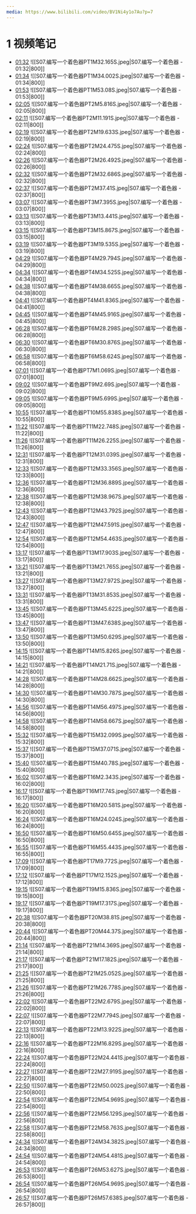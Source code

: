 ```yaml
---
media: https://www.bilibili.com/video/BV1Ni4y1o7Au?p=7
---
```

# 1 视频笔记
- [01:32](https://www.bilibili.com/video/BV1Ni4y1o7Au?p=7&t=92.165023#t=01:32.17) ![[S07.编写一个着色器PT1M32.165S.jpeg|S07.编写一个着色器 - 01:32|800]] 
- [01:34](https://www.bilibili.com/video/BV1Ni4y1o7Au?p=7&t=94.001508#t=01:34.00) ![[S07.编写一个着色器PT1M34.002S.jpeg|S07.编写一个着色器 - 01:34|800]] 
- [01:53](https://www.bilibili.com/video/BV1Ni4y1o7Au?p=7&t=113.080131#t=01:53.08) ![[S07.编写一个着色器PT1M53.08S.jpeg|S07.编写一个着色器 - 01:53|800]] 
- [02:05](https://www.bilibili.com/video/BV1Ni4y1o7Au?p=7&t=125.816324#t=02:05.82) ![[S07.编写一个着色器PT2M5.816S.jpeg|S07.编写一个着色器 - 02:05|800]] 
- [02:11](https://www.bilibili.com/video/BV1Ni4y1o7Au?p=7&t=131.191311#t=02:11.19) ![[S07.编写一个着色器PT2M11.191S.jpeg|S07.编写一个着色器 - 02:11|800]] 
- [02:19](https://www.bilibili.com/video/BV1Ni4y1o7Au?p=7&t=139.632541#t=02:19.63) ![[S07.编写一个着色器PT2M19.633S.jpeg|S07.编写一个着色器 - 02:19|800]] 
- [02:24](https://www.bilibili.com/video/BV1Ni4y1o7Au?p=7&t=144.474628#t=02:24.47) ![[S07.编写一个着色器PT2M24.475S.jpeg|S07.编写一个着色器 - 02:24|800]] 
- [02:26](https://www.bilibili.com/video/BV1Ni4y1o7Au?p=7&t=146.492329#t=02:26.49) ![[S07.编写一个着色器PT2M26.492S.jpeg|S07.编写一个着色器 - 02:26|800]] 
- [02:32](https://www.bilibili.com/video/BV1Ni4y1o7Au?p=7&t=152.686448#t=02:32.69) ![[S07.编写一个着色器PT2M32.686S.jpeg|S07.编写一个着色器 - 02:32|800]] 
- [02:37](https://www.bilibili.com/video/BV1Ni4y1o7Au?p=7&t=157.409844#t=02:37.41) ![[S07.编写一个着色器PT2M37.41S.jpeg|S07.编写一个着色器 - 02:37|800]] 
- [03:07](https://www.bilibili.com/video/BV1Ni4y1o7Au?p=7&t=187.395446#t=03:07.40) ![[S07.编写一个着色器PT3M7.395S.jpeg|S07.编写一个着色器 - 03:07|800]] 
- [03:13](https://www.bilibili.com/video/BV1Ni4y1o7Au?p=7&t=193.440644#t=03:13.44) ![[S07.编写一个着色器PT3M13.441S.jpeg|S07.编写一个着色器 - 03:13|800]] 
- [03:15](https://www.bilibili.com/video/BV1Ni4y1o7Au?p=7&t=195.866855#t=03:15.87) ![[S07.编写一个着色器PT3M15.867S.jpeg|S07.编写一个着色器 - 03:15|800]] 
- [03:19](https://www.bilibili.com/video/BV1Ni4y1o7Au?p=7&t=199.535348#t=03:19.54) ![[S07.编写一个着色器PT3M19.535S.jpeg|S07.编写一个着色器 - 03:19|800]] 
- [04:29](https://www.bilibili.com/video/BV1Ni4y1o7Au?p=7&t=269.794463#t=04:29.79) ![[S07.编写一个着色器PT4M29.794S.jpeg|S07.编写一个着色器 - 04:29|800]] 
- [04:34](https://www.bilibili.com/video/BV1Ni4y1o7Au?p=7&t=274.525113#t=04:34.53) ![[S07.编写一个着色器PT4M34.525S.jpeg|S07.编写一个着色器 - 04:34|800]] 
- [04:38](https://www.bilibili.com/video/BV1Ni4y1o7Au?p=7&t=278.664912#t=04:38.66) ![[S07.编写一个着色器PT4M38.665S.jpeg|S07.编写一个着色器 - 04:38|800]] 
- [04:41](https://www.bilibili.com/video/BV1Ni4y1o7Au?p=7&t=281.836174#t=04:41.84) ![[S07.编写一个着色器PT4M41.836S.jpeg|S07.编写一个着色器 - 04:41|800]] 
- [04:45](https://www.bilibili.com/video/BV1Ni4y1o7Au?p=7&t=285.916103#t=04:45.92) ![[S07.编写一个着色器PT4M45.916S.jpeg|S07.编写一个着色器 - 04:45|800]] 
- [06:28](https://www.bilibili.com/video/BV1Ni4y1o7Au?p=7&t=388.297846#t=06:28.30) ![[S07.编写一个着色器PT6M28.298S.jpeg|S07.编写一个着色器 - 06:28|800]] 
- [06:30](https://www.bilibili.com/video/BV1Ni4y1o7Au?p=7&t=390.875699#t=06:30.88) ![[S07.编写一个着色器PT6M30.876S.jpeg|S07.编写一个着色器 - 06:30|800]] 
- [06:58](https://www.bilibili.com/video/BV1Ni4y1o7Au?p=7&t=418.623626#t=06:58.62) ![[S07.编写一个着色器PT6M58.624S.jpeg|S07.编写一个着色器 - 06:58|800]] 
- [07:01](https://www.bilibili.com/video/BV1Ni4y1o7Au?p=7&t=421.069055#t=07:01.07) ![[S07.编写一个着色器PT7M1.069S.jpeg|S07.编写一个着色器 - 07:01|800]] 
- [09:02](https://www.bilibili.com/video/BV1Ni4y1o7Au?p=7&t=542.689532#t=09:02.69) ![[S07.编写一个着色器PT9M2.69S.jpeg|S07.编写一个着色器 - 09:02|800]] 
- [09:05](https://www.bilibili.com/video/BV1Ni4y1o7Au?p=7&t=545.699053#t=09:05.70) ![[S07.编写一个着色器PT9M5.699S.jpeg|S07.编写一个着色器 - 09:05|800]] 
- [10:55](https://www.bilibili.com/video/BV1Ni4y1o7Au?p=7&t=655.837548#t=10:55.84) ![[S07.编写一个着色器PT10M55.838S.jpeg|S07.编写一个着色器 - 10:55|800]] 
- [11:22](https://www.bilibili.com/video/BV1Ni4y1o7Au?p=7&t=682.747954#t=11:22.75) ![[S07.编写一个着色器PT11M22.748S.jpeg|S07.编写一个着色器 - 11:22|800]] 
- [11:26](https://www.bilibili.com/video/BV1Ni4y1o7Au?p=7&t=686.224905#t=11:26.22) ![[S07.编写一个着色器PT11M26.225S.jpeg|S07.编写一个着色器 - 11:26|800]] 
- [12:31](https://www.bilibili.com/video/BV1Ni4y1o7Au?p=7&t=751.038604#t=12:31.04) ![[S07.编写一个着色器PT12M31.039S.jpeg|S07.编写一个着色器 - 12:31|800]] 
- [12:33](https://www.bilibili.com/video/BV1Ni4y1o7Au?p=7&t=753.355887#t=12:33.36) ![[S07.编写一个着色器PT12M33.356S.jpeg|S07.编写一个着色器 - 12:33|800]] 
- [12:36](https://www.bilibili.com/video/BV1Ni4y1o7Au?p=7&t=756.888892#t=12:36.89) ![[S07.编写一个着色器PT12M36.889S.jpeg|S07.编写一个着色器 - 12:36|800]] 
- [12:38](https://www.bilibili.com/video/BV1Ni4y1o7Au?p=7&t=758.966536#t=12:38.97) ![[S07.编写一个着色器PT12M38.967S.jpeg|S07.编写一个着色器 - 12:38|800]] 
- [12:43](https://www.bilibili.com/video/BV1Ni4y1o7Au?p=7&t=763.791627#t=12:43.79) ![[S07.编写一个着色器PT12M43.792S.jpeg|S07.编写一个着色器 - 12:43|800]] 
- [12:47](https://www.bilibili.com/video/BV1Ni4y1o7Au?p=7&t=767.591325#t=12:47.59) ![[S07.编写一个着色器PT12M47.591S.jpeg|S07.编写一个着色器 - 12:47|800]] 
- [12:54](https://www.bilibili.com/video/BV1Ni4y1o7Au?p=7&t=774.462948#t=12:54.46) ![[S07.编写一个着色器PT12M54.463S.jpeg|S07.编写一个着色器 - 12:54|800]] 
- [13:17](https://www.bilibili.com/video/BV1Ni4y1o7Au?p=7&t=797.902769#t=13:17.90) ![[S07.编写一个着色器PT13M17.903S.jpeg|S07.编写一个着色器 - 13:17|800]] 
- [13:21](https://www.bilibili.com/video/BV1Ni4y1o7Au?p=7&t=801.764819#t=13:21.76) ![[S07.编写一个着色器PT13M21.765S.jpeg|S07.编写一个着色器 - 13:21|800]] 
- [13:27](https://www.bilibili.com/video/BV1Ni4y1o7Au?p=7&t=807.972289#t=13:27.97) ![[S07.编写一个着色器PT13M27.972S.jpeg|S07.编写一个着色器 - 13:27|800]] 
- [13:31](https://www.bilibili.com/video/BV1Ni4y1o7Au?p=7&t=811.852718#t=13:31.85) ![[S07.编写一个着色器PT13M31.853S.jpeg|S07.编写一个着色器 - 13:31|800]] 
- [13:45](https://www.bilibili.com/video/BV1Ni4y1o7Au?p=7&t=825.622112#t=13:45.62) ![[S07.编写一个着色器PT13M45.622S.jpeg|S07.编写一个着色器 - 13:45|800]] 
- [13:47](https://www.bilibili.com/video/BV1Ni4y1o7Au?p=7&t=827.638078#t=13:47.64) ![[S07.编写一个着色器PT13M47.638S.jpeg|S07.编写一个着色器 - 13:47|800]] 
- [13:50](https://www.bilibili.com/video/BV1Ni4y1o7Au?p=7&t=830.62898#t=13:50.63) ![[S07.编写一个着色器PT13M50.629S.jpeg|S07.编写一个着色器 - 13:50|800]] 
- [14:15](https://www.bilibili.com/video/BV1Ni4y1o7Au?p=7&t=855.825997#t=14:15.83) ![[S07.编写一个着色器PT14M15.826S.jpeg|S07.编写一个着色器 - 14:15|800]] 
- [14:21](https://www.bilibili.com/video/BV1Ni4y1o7Au?p=7&t=861.709872#t=14:21.71) ![[S07.编写一个着色器PT14M21.71S.jpeg|S07.编写一个着色器 - 14:21|800]] 
- [14:28](https://www.bilibili.com/video/BV1Ni4y1o7Au?p=7&t=868.661532#t=14:28.66) ![[S07.编写一个着色器PT14M28.662S.jpeg|S07.编写一个着色器 - 14:28|800]] 
- [14:30](https://www.bilibili.com/video/BV1Ni4y1o7Au?p=7&t=870.787#t=14:30.79) ![[S07.编写一个着色器PT14M30.787S.jpeg|S07.编写一个着色器 - 14:30|800]] 
- [14:56](https://www.bilibili.com/video/BV1Ni4y1o7Au?p=7&t=896.497283#t=14:56.50) ![[S07.编写一个着色器PT14M56.497S.jpeg|S07.编写一个着色器 - 14:56|800]] 
- [14:58](https://www.bilibili.com/video/BV1Ni4y1o7Au?p=7&t=898.667143#t=14:58.67) ![[S07.编写一个着色器PT14M58.667S.jpeg|S07.编写一个着色器 - 14:58|800]] 
- [15:32](https://www.bilibili.com/video/BV1Ni4y1o7Au?p=7&t=932.098636#t=15:32.10) ![[S07.编写一个着色器PT15M32.099S.jpeg|S07.编写一个着色器 - 15:32|800]] 
- [15:37](https://www.bilibili.com/video/BV1Ni4y1o7Au?p=7&t=937.07076#t=15:37.07) ![[S07.编写一个着色器PT15M37.071S.jpeg|S07.编写一个着色器 - 15:37|800]] 
- [15:40](https://www.bilibili.com/video/BV1Ni4y1o7Au?p=7&t=940.780012#t=15:40.78) ![[S07.编写一个着色器PT15M40.78S.jpeg|S07.编写一个着色器 - 15:40|800]] 
- [16:02](https://www.bilibili.com/video/BV1Ni4y1o7Au?p=7&t=962.343184#t=16:02.34) ![[S07.编写一个着色器PT16M2.343S.jpeg|S07.编写一个着色器 - 16:02|800]] 
- [16:17](https://www.bilibili.com/video/BV1Ni4y1o7Au?p=7&t=977.740127#t=16:17.74) ![[S07.编写一个着色器PT16M17.74S.jpeg|S07.编写一个着色器 - 16:17|800]] 
- [16:20](https://www.bilibili.com/video/BV1Ni4y1o7Au?p=7&t=980.580805#t=16:20.58) ![[S07.编写一个着色器PT16M20.581S.jpeg|S07.编写一个着色器 - 16:20|800]] 
- [16:24](https://www.bilibili.com/video/BV1Ni4y1o7Au?p=7&t=984.023937#t=16:24.02) ![[S07.编写一个着色器PT16M24.024S.jpeg|S07.编写一个着色器 - 16:24|800]] 
- [16:50](https://www.bilibili.com/video/BV1Ni4y1o7Au?p=7&t=1010.645131#t=16:50.65) ![[S07.编写一个着色器PT16M50.645S.jpeg|S07.编写一个着色器 - 16:50|800]] 
- [16:55](https://www.bilibili.com/video/BV1Ni4y1o7Au?p=7&t=1015.442542#t=16:55.44) ![[S07.编写一个着色器PT16M55.443S.jpeg|S07.编写一个着色器 - 16:55|800]] 
- [17:09](https://www.bilibili.com/video/BV1Ni4y1o7Au?p=7&t=1029.772496#t=17:09.77) ![[S07.编写一个着色器PT17M9.772S.jpeg|S07.编写一个着色器 - 17:09|800]] 
- [17:12](https://www.bilibili.com/video/BV1Ni4y1o7Au?p=7&t=1032.151551#t=17:12.15) ![[S07.编写一个着色器PT17M12.152S.jpeg|S07.编写一个着色器 - 17:12|800]] 
- [19:15](https://www.bilibili.com/video/BV1Ni4y1o7Au?p=7&t=1155.835686#t=19:15.84) ![[S07.编写一个着色器PT19M15.836S.jpeg|S07.编写一个着色器 - 19:15|800]] 
- [19:17](https://www.bilibili.com/video/BV1Ni4y1o7Au?p=7&t=1157.317399#t=19:17.32) ![[S07.编写一个着色器PT19M17.317S.jpeg|S07.编写一个着色器 - 19:17|800]] 
- [20:38](https://www.bilibili.com/video/BV1Ni4y1o7Au?p=7&t=1238.809914#t=20:38.81) ![[S07.编写一个着色器PT20M38.81S.jpeg|S07.编写一个着色器 - 20:38|800]] 
- [20:44](https://www.bilibili.com/video/BV1Ni4y1o7Au?p=7&t=1244.369691#t=20:44.37) ![[S07.编写一个着色器PT20M44.37S.jpeg|S07.编写一个着色器 - 20:44|800]] 
- [21:14](https://www.bilibili.com/video/BV1Ni4y1o7Au?p=7&t=1274.36881#t=21:14.37) ![[S07.编写一个着色器PT21M14.369S.jpeg|S07.编写一个着色器 - 21:14|800]] 
- [21:17](https://www.bilibili.com/video/BV1Ni4y1o7Au?p=7&t=1277.182198#t=21:17.18) ![[S07.编写一个着色器PT21M17.182S.jpeg|S07.编写一个着色器 - 21:17|800]] 
- [21:25](https://www.bilibili.com/video/BV1Ni4y1o7Au?p=7&t=1285.051698#t=21:25.05) ![[S07.编写一个着色器PT21M25.052S.jpeg|S07.编写一个着色器 - 21:25|800]] 
- [21:26](https://www.bilibili.com/video/BV1Ni4y1o7Au?p=7&t=1286.778062#t=21:26.78) ![[S07.编写一个着色器PT21M26.778S.jpeg|S07.编写一个着色器 - 21:26|800]] 
- [22:02](https://www.bilibili.com/video/BV1Ni4y1o7Au?p=7&t=1322.679082#t=22:02.68) ![[S07.编写一个着色器PT22M2.679S.jpeg|S07.编写一个着色器 - 22:02|800]] 
- [22:07](https://www.bilibili.com/video/BV1Ni4y1o7Au?p=7&t=1327.794286#t=22:07.79) ![[S07.编写一个着色器PT22M7.794S.jpeg|S07.编写一个着色器 - 22:07|800]] 
- [22:13](https://www.bilibili.com/video/BV1Ni4y1o7Au?p=7&t=1333.921685#t=22:13.92) ![[S07.编写一个着色器PT22M13.922S.jpeg|S07.编写一个着色器 - 22:13|800]] 
- [22:16](https://www.bilibili.com/video/BV1Ni4y1o7Au?p=7&t=1336.828794#t=22:16.83) ![[S07.编写一个着色器PT22M16.829S.jpeg|S07.编写一个着色器 - 22:16|800]] 
- [22:24](https://www.bilibili.com/video/BV1Ni4y1o7Au?p=7&t=1344.441019#t=22:24.44) ![[S07.编写一个着色器PT22M24.441S.jpeg|S07.编写一个着色器 - 22:24|800]] 
- [22:27](https://www.bilibili.com/video/BV1Ni4y1o7Au?p=7&t=1347.919192#t=22:27.92) ![[S07.编写一个着色器PT22M27.919S.jpeg|S07.编写一个着色器 - 22:27|800]] 
- [22:50](https://www.bilibili.com/video/BV1Ni4y1o7Au?p=7&t=1370.002465#t=22:50.00) ![[S07.编写一个着色器PT22M50.002S.jpeg|S07.编写一个着色器 - 22:50|800]] 
- [22:54](https://www.bilibili.com/video/BV1Ni4y1o7Au?p=7&t=1374.969185#t=22:54.97) ![[S07.编写一个着色器PT22M54.969S.jpeg|S07.编写一个着色器 - 22:54|800]] 
- [22:56](https://www.bilibili.com/video/BV1Ni4y1o7Au?p=7&t=1376.128602#t=22:56.13) ![[S07.编写一个着色器PT22M56.129S.jpeg|S07.编写一个着色器 - 22:56|800]] 
- [22:58](https://www.bilibili.com/video/BV1Ni4y1o7Au?p=7&t=1378.76301#t=22:58.76) ![[S07.编写一个着色器PT22M58.763S.jpeg|S07.编写一个着色器 - 22:58|800]] 
- [24:34](https://www.bilibili.com/video/BV1Ni4y1o7Au?p=7&t=1474.382259#t=24:34.38) ![[S07.编写一个着色器PT24M34.382S.jpeg|S07.编写一个着色器 - 24:34|800]] 
- [24:54](https://www.bilibili.com/video/BV1Ni4y1o7Au?p=7&t=1494.481024#t=24:54.48) ![[S07.编写一个着色器PT24M54.481S.jpeg|S07.编写一个着色器 - 24:54|800]] 
- [26:53](https://www.bilibili.com/video/BV1Ni4y1o7Au?p=7&t=1613.627155#t=26:53.63) ![[S07.编写一个着色器PT26M53.627S.jpeg|S07.编写一个着色器 - 26:53|800]] 
- [26:54](https://www.bilibili.com/video/BV1Ni4y1o7Au?p=7&t=1614.96884#t=26:54.97) ![[S07.编写一个着色器PT26M54.969S.jpeg|S07.编写一个着色器 - 26:54|800]] 
- [26:57](https://www.bilibili.com/video/BV1Ni4y1o7Au?p=7&t=1617.637795#t=26:57.64) ![[S07.编写一个着色器PT26M57.638S.jpeg|S07.编写一个着色器 - 26:57|800]] 